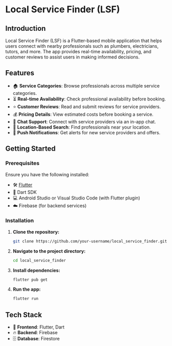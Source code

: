 # Local Service Finder (LSF)

## Introduction
Local Service Finder (LSF) is a Flutter-based mobile application that helps users connect with nearby professionals such as plumbers, electricians, tutors, and more. The app provides real-time availability, pricing, and customer reviews to assist users in making informed decisions.

## Features

- 🏠 **Service Categories**: Browse professionals across multiple service categories.
- ⏳ **Real-time Availability**: Check professional availability before booking.
- ⭐ **Customer Reviews**: Read and submit reviews for service providers.
- 💰 **Pricing Details**: View estimated costs before booking a service.
- 💬 **Chat Support**: Connect with service providers via an in-app chat.
- 📍 **Location-Based Search**: Find professionals near your location.
- 🔔 **Push Notifications**: Get alerts for new service providers and offers.

## Getting Started

### Prerequisites
Ensure you have the following installed:
- 🛠️ [Flutter](https://flutter.dev/docs/get-started/install)
- 🎯 Dart SDK
- 💻 Android Studio or Visual Studio Code (with Flutter plugin)
- ☁️ Firebase (for backend services)

### Installation
1. **Clone the repository:**
   ```sh
   git clone https://github.com/your-username/local_service_finder.git
   ```
2. **Navigate to the project directory:**
   ```sh
   cd local_service_finder
   ```
3. **Install dependencies:**
   ```sh
   flutter pub get
   ```
4. **Run the app:**
   ```sh
   flutter run
   ```

## Tech Stack
- 📱 **Frontend**: Flutter, Dart
- 🔥 **Backend**: Firebase
- 🗄️ **Database**: Firestore



